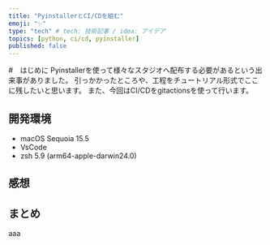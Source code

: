 ```yaml
---
title: "PyinstallerとCI/CDを組む"
emoji: "✨"
type: "tech" # tech: 技術記事 / idea: アイデア
topics: [python, ci/cd, pyinstaller]
published: false
---
```



#　はじめに
Pyinstallerを使って様々なスタジオへ配布する必要があるという出来事がありました。
引っかかったところや、工程をチュートリアル形式でここに残したいと思います。
また、今回はCI/CDをgitactionsを使って行います。

## 開発環境
- macOS Sequoia 15.5
- VsCode
- zsh 5.9 (arm64-apple-darwin24.0)


## 感想


## まとめ
aaa